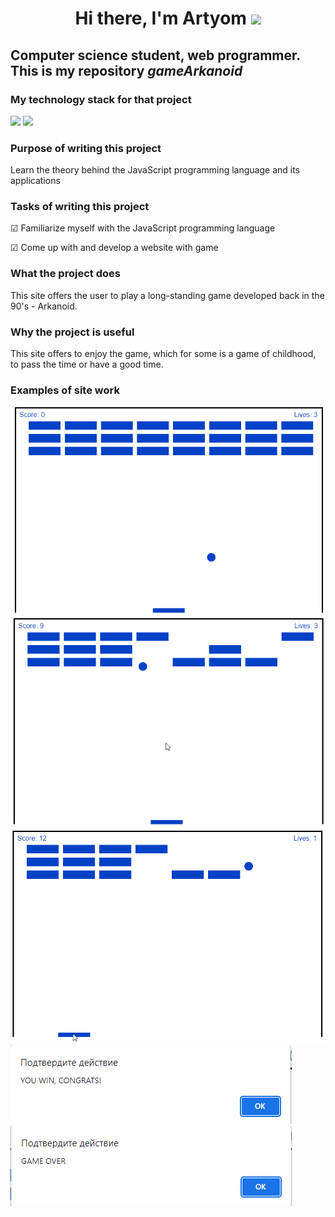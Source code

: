 <h1 align="center">Hi there, I'm Artyom</a>
<img src="https://github.com/blackcater/blackcater/raw/main/images/Hi.gif" height="32"/></h1>

## Computer science student, web programmer. This is my repository ***gameArkanoid***
### My technology stack for that project
<p>
  <img src="https://img.shields.io/badge/JavaScript-000000?style=for-thebadge&logo=javascript" height="32"/>
  <img src="https://img.shields.io/badge/HTML5-000000?style=for-thebadge&logo=html5" height="32"/>
</p>

### Purpose of writing this project
Learn the theory behind the JavaScript programming language and its applications

### Tasks of writing this project
&#x2611; Familiarize myself with the JavaScript programming language

&#9745; Come up with and develop a website with game

### What the project does
This site offers the user to play a long-standing game developed back in the 90's - Arkanoid.

### Why the project is useful
This site offers to enjoy the game, which for some is a game of childhood, to pass the time or have a good time.

### Examples of site work
![1](https://github.com/ArtSoller/gameArkanoid/blob/main/img/picture_1.png)
![2](https://github.com/ArtSoller/gameArkanoid/blob/main/img/picture_2.png)
![3](https://github.com/ArtSoller/gameArkanoid/blob/main/img/picture_3.png)
![4](https://github.com/ArtSoller/gameArkanoid/blob/main/img/picture_4.png)
![5](https://github.com/ArtSoller/gameArkanoid/blob/main/img/picture_5.png)
